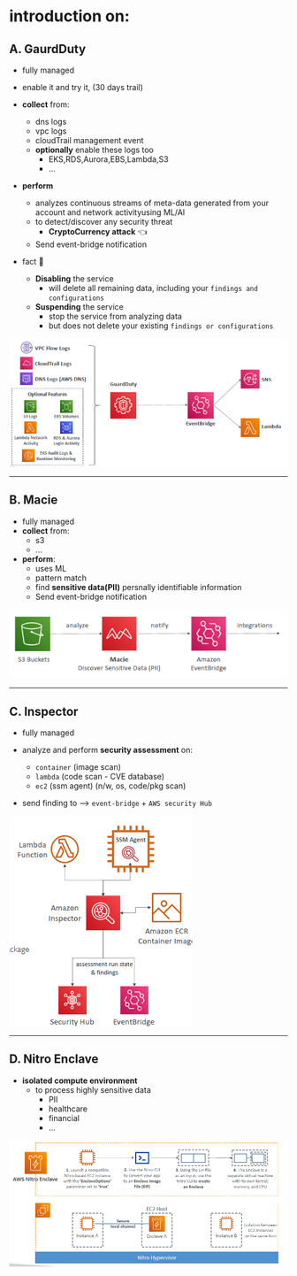 # introduction on:
## A. GaurdDuty
- fully managed
- enable it and try it, (30 days trail)
- **collect** from:
  - dns logs
  - vpc logs
  - cloudTrail management event
  - **optionally** enable these logs too
    - EKS,RDS,Aurora,EBS,Lambda,S3
    - ...
- **perform** 
  - analyzes continuous streams of meta-data generated from your account and network activityusing ML/AI
  - to detect/discover any security threat
    - **CryptoCurrency attack** :point_left:
  - Send event-bridge notification
  
- fact :dart:
  - **Disabling** the service
    - will delete all remaining data, including your `findings and configurations`
  - **Suspending** the service
    - stop the service from analyzing data 
    - but does not delete your existing `findings or configurations`

![img_2.png](../99_img/security/others/img_2.png)

---
## B. Macie
- fully managed
- **collect** from:
  - s3
  - ...
- **perform**:
  - uses ML 
  - pattern match
  - find **sensitive data(PII)** persnally identifiable information
  - Send event-bridge notification

![img_4.png](../99_img/security/others/img_4.png)

---
## C. Inspector
- fully managed
- analyze and perform **security assessment** on:
  - `container` (image scan)
  - `lambda` (code scan - CVE database)
  - `ec2` (ssm agent)  (n/w, os, code/pkg scan)
  
- send finding to -->  `event-bridge` + `AWS security Hub`

![img_3.png](../99_img/security/others/img_3.png)


---
## D. Nitro Enclave
- **isolated compute environment**
  - to process highly sensitive data
    - PII
    - healthcare
    - financial
    - ...

![img.png](../99_img/dva/kms/05/img-vdsvevev.png)

